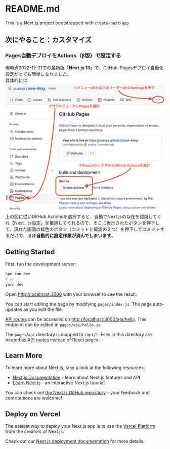 # README.md

This is a [Next.js](https://nextjs.org/) project bootstrapped with [`create-next-app`](https://github.com/vercel/next.js/tree/canary/packages/create-next-app)

## 次にやること：カスタマイズ

### Pages自動デプロイをActions（β版）で設定する

現時点2022-12-21での最新版「<b>Next.js 13</b>」で、GitHub-Pagesデプロイ自動化設定がとても簡単になりました。  
具体的には
![Pages設定手順](public/GitHub-Actions.png)
上の図に従いGitHub Actionsを選択すると、自動でNext.jsの存在を認識してくれ【Nest．js設定」を推奨してくれるので、そこに表示されたボタンを押下して、現れた画面の緑色のボタン（コミットと確認の２つ）を押下してコミットするだけで、ほぼ<b>自動的に設定作業が済んでしまいます</b>。

## Getting Started

First, run the development server:

```bash
npm run dev
# or
yarn dev
```

Open [http://localhost:3000](http://localhost:3000) with your browser to see the result.

You can start editing the page by modifying `pages/index.js`. The page auto-updates as you edit the file.

[API routes](https://nextjs.org/docs/api-routes/introduction) can be accessed on [http://localhost:3000/api/hello](http://localhost:3000/api/hello). This endpoint can be edited in `pages/api/hello.js`.

The `pages/api` directory is mapped to `/api/*`. Files in this directory are treated as [API routes](https://nextjs.org/docs/api-routes/introduction) instead of React pages.

## Learn More

To learn more about Next.js, take a look at the following resources:

- [Next.js Documentation](https://nextjs.org/docs) - learn about Next.js features and API.
- [Learn Next.js](https://nextjs.org/learn) - an interactive Next.js tutorial.

You can check out [the Next.js GitHub repository](https://github.com/vercel/next.js/) - your feedback and contributions are welcome!

## Deploy on Vercel

The easiest way to deploy your Next.js app is to use the [Vercel Platform](https://vercel.com/new?utm_medium=default-template&filter=next.js&utm_source=create-next-app&utm_campaign=create-next-app-readme) from the creators of Next.js.

Check out our [Next.js deployment documentation](https://nextjs.org/docs/deployment) for more details.
